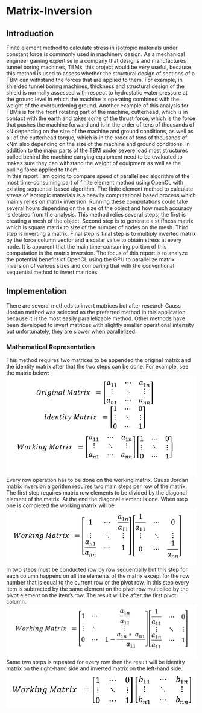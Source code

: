 # Matrix-Inversion
## Introduction 
Finite element method to calculate stress in isotropic materials under constant force is commonly used in machinery design. As a mechanical engineer gaining expertise in a company that designs and manufactures tunnel boring machines, TBMs, this project would be very useful, because this method is used to assess whether the structural design of sections of a TBM can withstand the forces that are applied to them. For example, in shielded tunnel boring machines, thickness and structural design of the shield is normally assessed with respect to hydrostatic water pressure at the ground level in which the machine is operating combined with the weight of the overburdening ground. Another example of this analysis for TBMs is for the front rotating part of the machine, cutterhead, which is in contact with the earth and takes some of the thrust force, which is the force that pushes the machine forward and is in the order of tens of thousands of kN depending on the size of the machine and ground conditions, as well as all of the cutterhead torque, which is in the order of tens of thousands of kNm also depending on the size of the machine and ground conditions. In addition to the major parts of the TBM under severe load most structures pulled behind the machine carrying equipment need to be evaluated to makes sure they can withstand the weight of equipment as well as the pulling force applied to them.\
In this report I am going to compare speed of parallelized algorithm of the most time-consuming part of finite element method using OpenCL with existing sequential based algorithm. The finite element method to calculate stress of isotropic materials is a heavily computational based process which mainly relies on matrix inversion. Running these computations could take several hours depending on the size of the object and how much accuracy is desired from the analysis. This method relies several steps; the first is creating a mesh of the object. Second step is to generate a stiffness matrix which is square matrix to size of the number of nodes on the mesh. Third step is inverting a matrix. Final step is final step is to multiply inverted matrix by the force column vector and a scalar value to obtain stress at every node. It is apparent that the main time-consuming portion of this computation is the matrix inversion. The focus of this report is to analyze the potential benefits of OpenCL using the GPU to parallelize matrix inversion of various sizes and comparing that with the conventional sequential method to invert matrices. 
## Implementation 
There are several methods to invert matrices but after research Gauss Jordan method was selected as the preferred method in this application because it is the most easily parallelizable method. Other methods have been developed to invert matrices with slightly smaller operational intensity but unfortunately, they are slower when parallelized. 
### Mathematical Representation 
This method requires two matrices to be appended the original matrix and the identity matrix after that the two steps can be done. For example, see the matrix below:
![matrix1](/images/matrix1.PNG)
Every row operation has to be done on the working matrix. Gauss Jordan matrix inversion algorithm requires two main steps per row of the matrix. The first step requires matrix row elements to be divided by the diagonal element of the matrix. At the end the diagonal element is one. When step one is completed the working matrix will be:
![matrix2](/images/matrix2.PNG)
In two steps must be conducted row by row sequentially but this step for each column happens on all the elements of the matrix except for the row number that is equal to the current row or the pivot row. In this step every item is subtracted by the same element on the pivot row multiplied by the pivot element on the item’s row. The result will be after the first pivot column. 
![matrix3](/images/matrix3.PNG)
Same two steps is repeated for every row then the result will be identity matrix on the right-hand side and inverted matrix on the left-hand side.
![matrix4](/images/matrix4.PNG)
